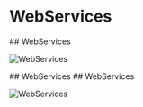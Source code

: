 # WebServices

<slide>
## WebServices

![](tableview.png "WebServices") 

</slide>

<slide>
## WebServices

</slide>
    
<slide>
## WebServices

![](tableview.png "WebServices") 

</slide>
